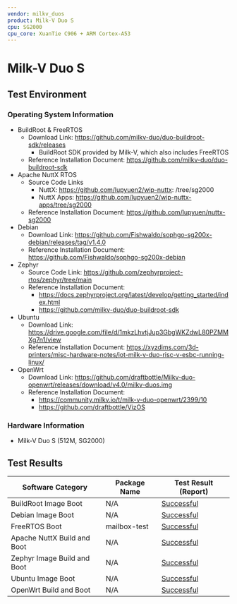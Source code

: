 ```yaml
---
vendor: milkv_duos
product: Milk-V Duo S
cpu: SG2000
cpu_core: XuanTie C906 + ARM Cortex-A53
---
```


# Milk-V Duo S

## Test Environment

### Operating System Information

- BuildRoot & FreeRTOS
  - Download Link: https://github.com/milkv-duo/duo-buildroot-sdk/releases
    - BuildRoot SDK provided by Milk-V, which also includes FreeRTOS
  - Reference Installation Document: https://github.com/milkv-duo/duo-buildroot-sdk
- Apache NuttX RTOS
  - Source Code Links
    - NuttX: https://github.com/lupyuen2/wip-nuttx: /tree/sg2000
    - NuttX Apps: https://github.com/lupyuen2/wip-nuttx-apps/tree/sg2000
  - Reference Installation Document: https://github.com/lupyuen/nuttx-sg2000
- Debian
  - Download Link: https://github.com/Fishwaldo/sophgo-sg200x-debian/releases/tag/v1.4.0
  - Reference Installation Document: https://github.com/Fishwaldo/sophgo-sg200x-debian
- Zephyr
  - Source Code Link: https://github.com/zephyrproject-rtos/zephyr/tree/main
  - Reference Installation Document:
      - https://docs.zephyrproject.org/latest/develop/getting_started/index.html
      - https://github.com/milkv-duo/duo-buildroot-sdk
- Ubuntu
  - Download Link: https://drive.google.com/file/d/1mkzLhvtjJup3GbgWKZdwL80PZMMXg7n1/view
  - Reference Installation Document: https://xyzdims.com/3d-printers/misc-hardware-notes/iot-milk-v-duo-risc-v-esbc-running-linux/
- OpenWrt
  - Download Link: https://github.com/draftbottle/Milkv-duo-openwrt/releases/download/v4.0/milkv-duos.img
  - Reference Installation Document:
	  - https://community.milkv.io/t/milk-v-duo-openwrt/2399/10
	  - https://github.com/draftbottle/VizOS

### Hardware Information

- Milk-V Duo S (512M, SG2000)

## Test Results

| Software Category           | Package Name | Test Result (Report)    |
|-----------------------------|--------------|-------------------------|
| BuildRoot Image Boot        | N/A          | [Successful][BuildRoot] |
| Debian Image Boot           | N/A          | [Successful][Debian]    |
| FreeRTOS Boot               | mailbox-test | [Successful][FreeRTOS]  |
| Apache NuttX Build and Boot | N/A          | [Successful][NuttX]     |
| Zephyr Image Build and Boot | N/A          | [Successful][Zephyr]    |
| Ubuntu Image Boot           | N/A          | [Successful][Ubuntu]    |
| OpenWrt Build and Boot      | N/A          | [Successful][OpenWrt]   |

[BuildRoot]: ./BuildRoot/README.md
[Debian]: ./Debian/README.md
[FreeRTOS]: ./FreeRTOS/README.md
[NuttX]: ./NuttX/README.md
[Zephyr]: ./Zephyr/README.md
[Ubuntu]: ./Ubuntu/README.md
[OpenWrt]: ./OpenWrt/README.md
